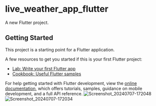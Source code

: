 # live_weather_app_flutter

A new Flutter project.

## Getting Started

This project is a starting point for a Flutter application.

A few resources to get you started if this is your first Flutter project:

- [Lab: Write your first Flutter app](https://docs.flutter.dev/get-started/codelab)
- [Cookbook: Useful Flutter samples](https://docs.flutter.dev/cookbook)

For help getting started with Flutter development, view the
[online documentation](https://docs.flutter.dev/), which offers tutorials,
samples, guidance on mobile development, and a full API reference.
![Screenshot_20240707-172048](https://github.com/utsabhaldar/live-weather-app-Flutter/assets/126896115/6dcdc2aa-14f8-429b-adde-eee1b0838322)
![Screenshot_20240707-172034](https://github.com/utsabhaldar/live-weather-app-Flutter/assets/126896115/b08ffdbe-6fff-4bb1-afd2-bb2031359be0)
